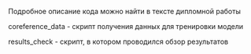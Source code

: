 Подробное описание кода можно найти в тексте дипломной работы

coreference_data  - скрипт получения данных для тренировки модели

results_check - скрипт, в котором проводился обзор результатов
